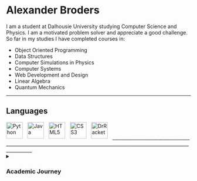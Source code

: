 # Alexander Broders 

I am a student at Dalhousie University studying Computer Science and Physics. I am a motivated problem solver and appreciate a good challenge. So far in my studies I have completed courses in:  
<ul> 
  <li> Object Oriented Programming </li>
  <li> Data Structures </li>
  <li> Computer Simulations in Physics </li>
  <li> Computer Systems </li>
  <li> Web Development and Design </li>
  <li> Linear Algebra </li> 
  <li> Quantum Mechanics </li>
</ul>

_ _ _

## Languages 

<img align="left" alt="Python" width="45px" style="padding-right:10px;" src="https://cdn.jsdelivr.net/gh/devicons/devicon/icons/python/python-plain.svg"/>
<img align="left" alt="Java" width="45px" style="padding-right:10px;" src="https://cdn.jsdelivr.net/gh/devicons/devicon/icons/java/java-original.svg"/>
<img align="left" alt="HTML5" width="45px" style="padding-right:10px;" src="https://cdn.jsdelivr.net/gh/devicons/devicon/icons/html5/html5-plain.svg"/>
<img align="left" alt="CSS3" width="45px" style="padding-right:10px;" src="https://cdn.jsdelivr.net/gh/devicons/devicon/icons/css3/css3-plain.svg"/>
<img align="left" alt="DrRacket" width="45px" style="padding-right:10px;" src="https://racket-lang.org/img/racket-logo.svg"/>
<br/>
<br/>
__________________________________________________________________________________________________________________________ 

<details>
  <summary><h3>Academic Journey</h3></summary>
     As I've mentioned, I am a motivated student studying computer science and physics. My academic journey started at the University of Waterloo taking        Honours Physics. Coming out of high school, I had no experience with computers, let alone programming. In my second semester of first year I was            required to chose one elective, and I chose intro to computer science. The language taught was Dr. Racket. This was my first experience with                programming. Even though I hope to never have to use Dr. Racket again, I really loved the course. Through physics, I have learned many ways of              thinking, most of which are applied to very abstract and not very practical ideas. Coding has given me a way to use my creative thinking skills to          attack, and solve more practical problems which I find very fun and rewarding. My time at UWaterloo was short and I started my second year at              Dalhousie. I transfered into Honours Physics, but I knew I wanted to do more computer science. I took courses in front end development and computer        systems, and at the end my next semeseter I decided to dive in and persue a double major with Computer Science. Now half-way through my third year I        look at Computer Science as my favourite of my two majors. I believe that the combination of the two degrees gives me a unique advantage and makes me      very hireable. It has given me confidence, strong problem solving skills, and a unique set of tools to use when faced with a challenge. Ideally, I          would like to find employement in an area where I can use these skills for the betterment of a driven team.
</details>

